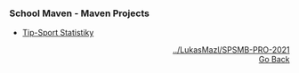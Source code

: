 ### School Maven - Maven Projects
- <a href="https://github.com/neostetic/School-Maven/tree/main/src/main/java/cz/polacek">Tip-Sport Statistiky</a>
<p align="right">
  <a href="https://github.com/LukasMazl/SPSMB-PRO-2021">../LukasMazl/SPSMB-PRO-2021</a><br>
  <a href="https://github.com/neostetic/School-Zapisky/tree/main/PRO">Go Back</a>
</p>
